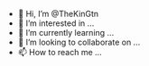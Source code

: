 - 👋 Hi, I’m @TheKinGtn
- 👀 I’m interested in ...
- 🌱 I’m currently learning ...
- 💞️ I’m looking to collaborate on ...
- 📫 How to reach me ...

<!---
TheKinGtn/TheKinGtn is a ✨ special ✨ repository because its `README.md` (this file) appears on your GitHub profile.
You can click the Preview link to take a look at your changes.
--->
